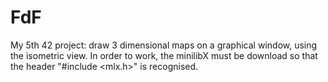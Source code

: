 # FdF
My 5th 42 project: draw 3 dimensional maps on a graphical window, using the isometric view.  In order to work, the minilibX must be download so that the header "#include <mlx.h>" is recognised.

